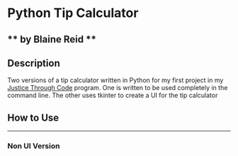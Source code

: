 # Python Tip Calculator
** by Blaine Reid **
---
## Description
Two versions of a tip calculator written in Python for my first project in my [Justice Through Code](https://centerforjustice.columbia.edu/justicethroughcode) program. One is written to be used completely in the command line. The other uses tkinter to create a UI for the tip calculator

## How to Use



---
### Non UI Version





